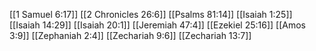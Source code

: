[[1 Samuel 6:17]]
[[2 Chronicles 26:6]]
[[Psalms 81:14]]
[[Isaiah 1:25]]
[[Isaiah 14:29]]
[[Isaiah 20:1]]
[[Jeremiah 47:4]]
[[Ezekiel 25:16]]
[[Amos 3:9]]
[[Zephaniah 2:4]]
[[Zechariah 9:6]]
[[Zechariah 13:7]]
